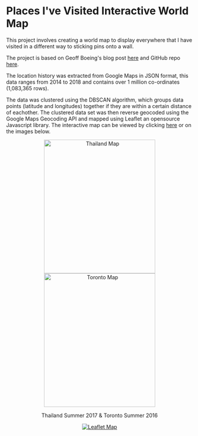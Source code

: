 # Places I've Visited Interactive World Map

This project involves creating a world map to display everywhere that I have visited in a different way to sticking pins onto a wall.

The project is based on Geoff Boeing's blog post [here](https://geoffboeing.com/2016/06/mapping-everywhere-ever-been/) and GitHub repo [here](https://geoffboeing.com/2016/06/mapping-everywhere-ever-been/).

The location history was extracted from Google Maps in JSON format, this data ranges from 2014 to 2018 and contains over 1 million co-ordinates (1,083,365 rows).

The data was clustered using the DBSCAN algorithm, which groups data points (latitude and longitudes) together if they are within a certain distance of eachother. The clustered data set was then reverse geocoded using the Google Maps Geocoding API and mapped using Leaflet an opensource Javascript library. The interactive map can be viewed by clicking [here](https://rawgit.com/jackmorrison/Google-Location-History/master/Leaflet/Map.html) or on the images below.

<p align="center">
  <a href="https://rawgit.com/jackmorrison/Google-Location-History/master/Leaflet/Map-Thailand.html">
    <img src="https://raw.githubusercontent.com/jackmorrison/Location-History/master/Images/Thailand-Summer-2017.jpg" alt="Thailand Map" width="300" height="360">
  </a>
  
  <a href="https://rawgit.com/jackmorrison/Google-Location-History/master/Leaflet/Map-Toronto.html">
    <img src="https://raw.githubusercontent.com/jackmorrison/Location-History/master/Images/Toronto-Summer-2016.jpg" alt="Toronto Map" width="300" height="360">
  </a>
</p>
<p align="center">
  Thailand Summer 2017 & Toronto Summer 2016
</p>

<p align=center>
<a href="https://rawgit.com/jackmorrison/Google-Location-History/master/Leaflet/Map.html">
  <img src="https://raw.githubusercontent.com/jackmorrison/Location-History/master/Images/Full-Map-1.jpg" alt="Leaflet Map">
</a>
</p>
